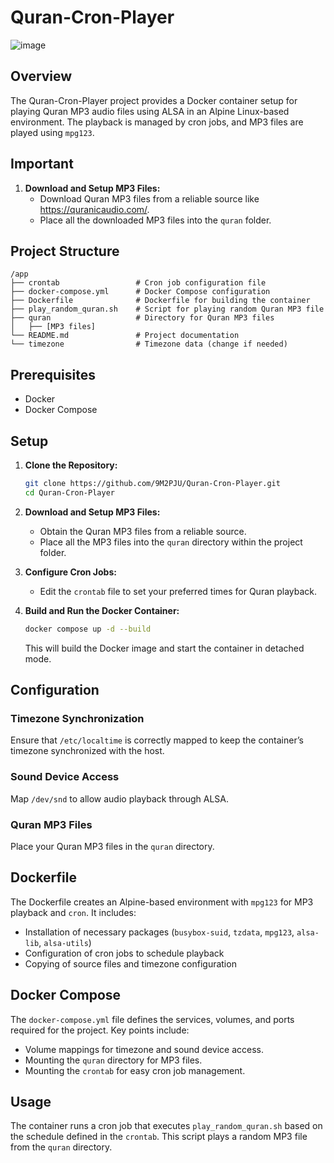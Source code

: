 
# Quran-Cron-Player

![image](https://github.com/user-attachments/assets/37e99bbb-83eb-4683-84b1-e6e10d663a5f)


## Overview

The Quran-Cron-Player project provides a Docker container setup for playing Quran MP3 audio files using ALSA in an Alpine Linux-based environment. The playback is managed by cron jobs, and MP3 files are played using `mpg123`.

## Important

1. **Download and Setup MP3 Files:**
   - Download Quran MP3 files from a reliable source like https://quranicaudio.com/.
   - Place all the downloaded MP3 files into the `quran` folder.

## Project Structure

```
/app
├── crontab                 # Cron job configuration file
├── docker-compose.yml      # Docker Compose configuration
├── Dockerfile              # Dockerfile for building the container
├── play_random_quran.sh    # Script for playing random Quran MP3 file
├── quran                   # Directory for Quran MP3 files
│   ├── [MP3 files]
└── README.md               # Project documentation
└── timezone                # Timezone data (change if needed)
```

## Prerequisites

- Docker
- Docker Compose

## Setup

1. **Clone the Repository:**

   ```sh
   git clone https://github.com/9M2PJU/Quran-Cron-Player.git
   cd Quran-Cron-Player
   ```

2. **Download and Setup MP3 Files:**
   - Obtain the Quran MP3 files from a reliable source.
   - Place all the MP3 files into the `quran` directory within the project folder.

3. **Configure Cron Jobs:**
   - Edit the `crontab` file to set your preferred times for Quran playback.

4. **Build and Run the Docker Container:**

   ```sh
   docker compose up -d --build
   ```

   This will build the Docker image and start the container in detached mode.

## Configuration

### Timezone Synchronization
Ensure that `/etc/localtime` is correctly mapped to keep the container’s timezone synchronized with the host.

### Sound Device Access
Map `/dev/snd` to allow audio playback through ALSA.

### Quran MP3 Files
Place your Quran MP3 files in the `quran` directory.

## Dockerfile

The Dockerfile creates an Alpine-based environment with `mpg123` for MP3 playback and `cron`. It includes:

- Installation of necessary packages (`busybox-suid`, `tzdata`, `mpg123`, `alsa-lib`, `alsa-utils`)
- Configuration of cron jobs to schedule playback
- Copying of source files and timezone configuration

## Docker Compose

The `docker-compose.yml` file defines the services, volumes, and ports required for the project. Key points include:

- Volume mappings for timezone and sound device access.
- Mounting the `quran` directory for MP3 files.
- Mounting the `crontab` for easy cron job management.

## Usage

The container runs a cron job that executes `play_random_quran.sh` based on the schedule defined in the `crontab`. This script plays a random MP3 file from the `quran` directory.





